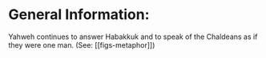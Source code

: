 # General Information:

Yahweh continues to answer Habakkuk and to speak of the Chaldeans as if they were one man. (See: [[figs-metaphor]])